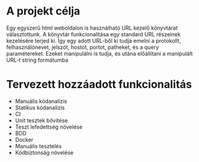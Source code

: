# A projekt célja
Egy egyszerű html weboldalon is használható URL kezelő könyvtárat választottunk. A könyvtár funkcionalitása egy standard URL részeinek kezelésére terjed ki. Így egy adott URL-ből ki tudja emelni a protokollt, felhasználónevet, jelszót, hostot, portot, patheket, és a query paramétereket. Ezeket manipulálni is tudja, és utána előállítani a manipulált URL-t string formátumba

# Tervezett hozzáadott funkcionalitás
- Manuális kódanalízis
- Statikus kódanalízis
- CI
- Unit tesztek bővítése
- Teszt lefedettség növelése
- BDD
- Docker
- Manuális tesztelés
- Kódbiztonság növelése